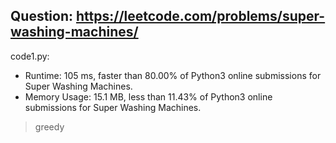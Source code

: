## Question: https://leetcode.com/problems/super-washing-machines/

code1.py:
* Runtime: 105 ms, faster than 80.00% of Python3 online submissions for Super Washing Machines.
* Memory Usage: 15.1 MB, less than 11.43% of Python3 online submissions for Super Washing Machines.
> greedy